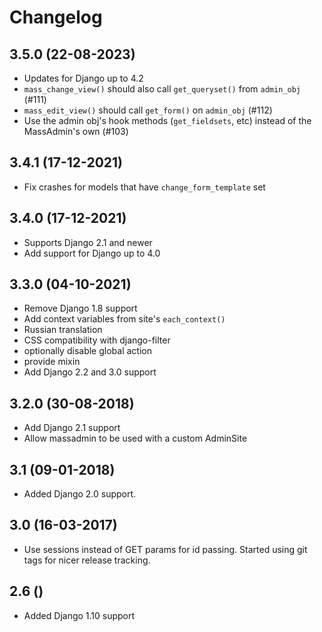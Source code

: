# Changelog

3.5.0 (22-08-2023)
------------------

* Updates for Django up to 4.2
* ``mass_change_view()`` should also call ``get_queryset()`` from ``admin_obj`` (#111)
* ``mass_edit_view()`` should call ``get_form()`` on ``admin_obj`` (#112)
* Use the admin obj's hook methods (``get_fieldsets``, etc) instead of the MassAdmin's own (#103)

3.4.1 (17-12-2021)
------------------

* Fix crashes for models that have `change_form_template` set

3.4.0 (17-12-2021)
------------------

* Supports Django 2.1 and newer
* Add support for Django up to 4.0

3.3.0 (04-10-2021)
------------------

* Remove Django 1.8 support
* Add context variables from site's `each_context()`
* Russian translation
* CSS compatibility with django-filter
* optionally disable global action
* provide mixin
* Add Django 2.2 and 3.0 support

3.2.0 (30-08-2018)
------------------

* Add Django 2.1 support
* Allow massadmin to be used with a custom AdminSite

3.1 (09-01-2018)
------------------

* Added Django 2.0 support.

3.0 (16-03-2017)
------------------

* Use sessions instead of GET params for id passing. Started using git tags for nicer release tracking.

2.6 ()
------------------

* Added Django 1.10 support
